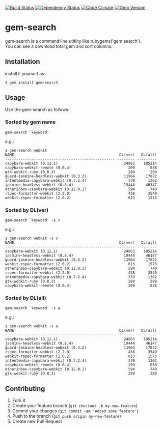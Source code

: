 [![Build Status](https://secure.travis-ci.org/rochefort/gem-search.png)](http://travis-ci.org/rochefort/gem-search)
[![Dependency Status](https://gemnasium.com/rochefort/gem-search.png)](https://gemnasium.com/rochefort/gem-search)
[![Code Climate](https://codeclimate.com/github/rochefort/gem-search.png)](https://codeclimate.com/github/rochefort/gem-search)
[![Gem Version](https://badge.fury.io/rb/gem-search.svg)](http://badge.fury.io/rb/gem-search)

# gem-search

gem-search is a command line utitlity like rubygems('gem search').  
You can see a download total gem and sort columns.


## Installation

install it yourself as:

    $ gem install gem-search

## Usage

Use the gem-search as follows:

### Sorted by gem name
	gem-search `keyword'

e.g.:

```
$ gem-search webkit
NAME                                                DL(ver)   DL(all)
-------------------------------------------------- -------- ---------
capybara-webkit (0.12.1)                              24863    185214
capybara-webkit-remote (0.0.4)                          209       838
gtk-webkit-ruby (0.0.3)                                 289       289
guard-jasmine-headless-webkit (0.3.2)                 11964     17872
intentmedia-capybara-webkit (0.7.2.4)                   370      1362
jasmine-headless-webkit (0.8.4)                       19444     46147
otherinbox-capybara-webkit (0.12.0.1)                   594       740
rspec-formatter-webkit (2.2.0)                          438      3549
webkit-rspec-formatter (2.0.2)                          613      1573
```

### Sorted by DL(ver)
	gem-search `keyword' -s v

e.g.:

```
$ gem-search webkit -s v
NAME                                                DL(ver)   DL(all)
-------------------------------------------------- -------- ---------
capybara-webkit (0.12.1)                              24863    185214
jasmine-headless-webkit (0.8.4)                       19444     46147
guard-jasmine-headless-webkit (0.3.2)                 11964     17872
webkit-rspec-formatter (2.0.2)                          613      1573
otherinbox-capybara-webkit (0.12.0.1)                   594       740
rspec-formatter-webkit (2.2.0)                          438      3549
intentmedia-capybara-webkit (0.7.2.4)                   370      1362
gtk-webkit-ruby (0.0.3)                                 289       289
capybara-webkit-remote (0.0.4)                          209       838
```

### Sorted by DL(all)

	gem-search `keyword' -s a

e.g.:

```
$ gem-search webkit -s a
NAME                                                DL(ver)   DL(all)
-------------------------------------------------- -------- ---------
capybara-webkit (0.12.1)                              24863    185214
jasmine-headless-webkit (0.8.4)                       19444     46147
guard-jasmine-headless-webkit (0.3.2)                 11964     17872
rspec-formatter-webkit (2.2.0)                          438      3549
webkit-rspec-formatter (2.0.2)                          613      1573
intentmedia-capybara-webkit (0.7.2.4)                   370      1362
capybara-webkit-remote (0.0.4)                          209       838
otherinbox-capybara-webkit (0.12.0.1)                   594       740
gtk-webkit-ruby (0.0.3)                                 289       289
```

## Contributing

1. Fork it
2. Create your feature branch (`git checkout -b my-new-feature`)
3. Commit your changes (`git commit -am 'Added some feature'`)
4. Push to the branch (`git push origin my-new-feature`)
5. Create new Pull Request
